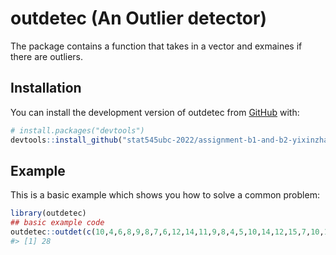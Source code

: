 
<!-- README.md is generated from README.Rmd. Please edit that file -->

# outdetec (An Outlier detector)

<!-- badges: start -->
<!-- badges: end -->

The package contains a function that takes in a vector and exmaines if
there are outliers.

## Installation

You can install the development version of outdetec from
[GitHub](https://github.com/) with:

``` r
# install.packages("devtools")
devtools::install_github("stat545ubc-2022/assignment-b1-and-b2-yixinzhang12", build_vignettes = FALSE, ref = "0.1.0")
```

## Example

This is a basic example which shows you how to solve a common problem:

``` r
library(outdetec)
## basic example code
outdetec::outdet(c(10,4,6,8,9,8,7,6,12,14,11,9,8,4,5,10,14,12,15,7,10,14,24,28), 3)
#> [1] 28
```
